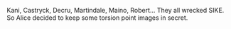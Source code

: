 Kani, Castryck, Decru, Martindale, Maino, Robert... They all wrecked SIKE. So Alice decided to keep some torsion point images in secret.
